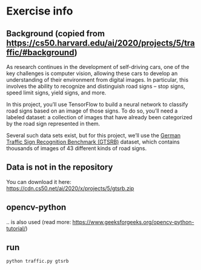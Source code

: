 # Exercise info

## Background (copied from https://cs50.harvard.edu/ai/2020/projects/5/traffic/#background)

As research continues in the development of self-driving cars, one of the key challenges is computer vision, allowing these cars to develop an understanding of their environment from digital images. In particular, this involves the ability to recognize and distinguish road signs – stop signs, speed limit signs, yield signs, and more.

In this project, you’ll use TensorFlow to build a neural network to classify road signs based on an image of those signs. To do so, you’ll need a labeled dataset: a collection of images that have already been categorized by the road sign represented in them.

Several such data sets exist, but for this project, we’ll use the [German Traffic Sign Recognition Benchmark (GTSRB)](http://benchmark.ini.rub.de/?section=gtsrb&subsection=news) dataset, which contains thousands of images of 43 different kinds of road signs.

## Data is not in the repository

You can download it here: https://cdn.cs50.net/ai/2020/x/projects/5/gtsrb.zip

## opencv-python

.. is also used (read more: https://www.geeksforgeeks.org/opencv-python-tutorial/)

## run

`python traffic.py gtsrb`
